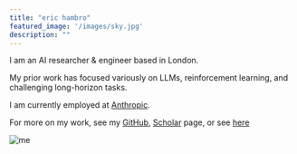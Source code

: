```yaml
---
title: "eric hambro"
featured_image: '/images/sky.jpg'
description: ""
---
```


I am an AI researcher & engineer based in London. 

My prior work has focused variously on LLMs, reinforcement learning, and challenging long-horizon tasks.

I am currently employed at [Anthropic](https://anthropic.com/).

For more on my work, see my [GitHub](https://github.com/cdmatters/), [Scholar](https://scholar.google.com/citations?user=ehquBPIAAAAJ&hl=en&oi=ao) page, or see [here](./vitae/)

![me](/images/eric.JPG)